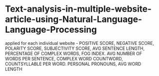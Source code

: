 # Text-analysis-in-multiple-website-article-using-Natural-Language-Language-Processing
applied for each individual website - POSITIVE SCORE, NEGATIVE SCORE, POLARITY SCORE, SUBJECTIVITY SCORE, AVG SENTENCE LENGTH, PERCENTAGE OF COMPLEX WORDS, FOG INDEX. AVG NUMBER OF WORDS PER SENTENCE, COMPLEX WORD COUNTWORD, COUNTSYLLABLE PER WORD. PERSONAL PRONOUNS, AVG WORD LENGTH
